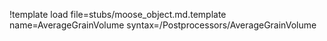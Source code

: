 !template load file=stubs/moose_object.md.template name=AverageGrainVolume syntax=/Postprocessors/AverageGrainVolume